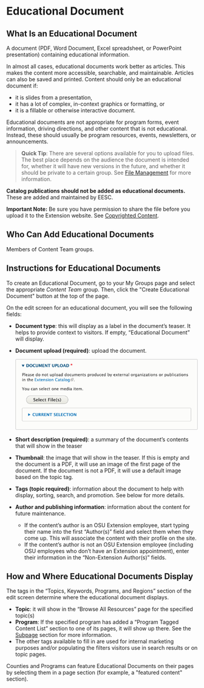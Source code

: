 # Educational Document

## What Is an Educational Document

A document (PDF, Word Document, Excel spreadsheet, or PowerPoint presentation) containing educational information.

In almost all cases, educational documents work better as articles. This makes the content more accessible, searchable, and maintainable. Articles can also be saved and printed. Content should only be an educational document if:

  - it is slides from a presentation,
  - it has a lot of complex, in-context graphics or formatting, or
  - it is a fillable or otherwise interactive document.

Educational documents are not appropriate for program forms, event information, driving directions, and other content that is not educational. Instead, these should usually be program resources, events, newsletters, or announcements.

> **Quick Tip**: There are several options available for you to upload files. The best place depends on the audience the document is intended for, whether it will have new versions in the future, and whether it should be private to a certain group. See [File Management](../images-documents.md#file-management) for more information.

**Catalog publications should not be added as educational documents.** These are added and maintained by EESC.

**Important Note:** Be sure you have permission to share the file before you upload it to the Extension website. See [Copyrighted Content](../content-requirements.md#copyrighted-content).

## Who Can Add Educational Documents

Members of Content Team groups.

## Instructions for Educational Documents

To create an Educational Document, go to your My Groups page and select the appropriate *Content Team* group. Then, click the "Create Educational Document" button at the top of the page.

On the edit screen for an educational document, you will see the following fields:

  - **Document type**: this will display as a label in the document’s teaser. It helps to provide context to visitors. If empty, “Educational Document” will display.
  - **Document upload (required)**: upload the document.

    ![Document Upload Screenshot](../images/document-upload.png)

  - **Short description (required)**: a summary of the document’s contents that will show in the teaser
  - **Thumbnail**: the image that will show in the teaser. If this is empty and the document is a PDF, it will use an image of the first page of the document. If the document is not a PDF, it will use a default image based on the topic tag.
  - **Tags (topic required)**: information about the document to help with display, sorting, search, and promotion. See below for more details.
  - **Author and publishing information**: information about the content for future maintenance.
    - If the content’s author is an OSU Extension employee, start typing their name into the first “Author(s)” field and select them when they come up. This will associate the content with their profile on the site.
    - If the content’s author is not an OSU Extension employee (including OSU employees who don’t have an Extension appointment), enter their information in the “Non-Extension Author(s)” fields.

## How and Where Educational Documents Display

The tags in the “Topics, Keywords, Programs, and Regions” section of the edit screen determine where the educational document displays.

  - **Topic**: it will show in the “Browse All Resources” page for the specified topic(s)
  - **Program**: If the specified program has added a “Program Tagged Content List” section to one of its pages, it will show up there. See the [Subpage](#subpage) section for more information.
  - The other tags available to fill in are used for internal marketing purposes and/or populating the filters visitors use in search results or on topic pages.

Counties and Programs can feature Educational Documents on their pages by selecting them in a page section (for example, a "featured content" section).
